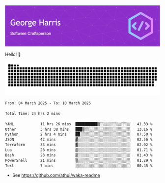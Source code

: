 ![img](./assets/github-header.png)

Hello! :wave:

<div align="center">
  <img  src="https://raw.githubusercontent.com/1999AZZAR/1999AZZAR/readme/resources/grid-snake.svg" alt="snake" />
</div>

<!--START_SECTION:waka-->

```txt
From: 04 March 2025 - To: 10 March 2025

Total Time: 24 hrs 2 mins

YAML            11 hrs 26 mins  ██████████▒░░░░░░░░░░░░░░   41.33 %
Other           3 hrs 38 mins   ███▒░░░░░░░░░░░░░░░░░░░░░   13.16 %
Python          2 hrs 4 mins    ██░░░░░░░░░░░░░░░░░░░░░░░   07.50 %
JSON            42 mins         ▓░░░░░░░░░░░░░░░░░░░░░░░░   02.56 %
Terraform       33 mins         ▓░░░░░░░░░░░░░░░░░░░░░░░░   02.02 %
Lua             28 mins         ▒░░░░░░░░░░░░░░░░░░░░░░░░   01.71 %
Bash            23 mins         ▒░░░░░░░░░░░░░░░░░░░░░░░░   01.43 %
PowerShell      21 mins         ▒░░░░░░░░░░░░░░░░░░░░░░░░   01.29 %
Text            7 mins          ░░░░░░░░░░░░░░░░░░░░░░░░░   00.45 %
```

<!--END_SECTION:waka-->

- See <https://github.com/athul/waka-readme>
